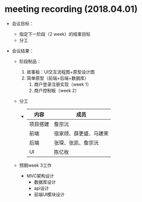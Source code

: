 # meeting recording (2018.04.01)

- 会议目标：

  - 指定下一阶段（2 week）的结束目标
  - 分工

- 会议结果：

  - 阶段制品：

    1. 故事板：UI交互流程图+原型设计图
    2. 简单原型（前端+后端+数据库）
       1. 商户登录注册实现（week 1）
       2. 商户控制板（week 2）

  - 分工

    - | 内容     | 成员                   |
      | -------- | ---------------------- |
      | 项目搭建 | 詹宗沅                 |
      | 前端     | 宿家颀、薛更盛、马建荣 |
      | 后端     | 张琛、张凯、詹宗沅     |
      | UI       | 陈亿枚                 |

  - 预期week 3工作

    - MVC架构设计
      - 数据库设计
      - api设计
      - 前端UI模块设计
